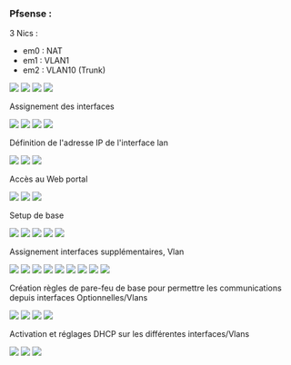 
### Pfsense : 

3 Nics : 
- em0 :  NAT
- em1 :  VLAN1
- em2 : VLAN10 (Trunk)


<img src="https://github.com/kota-shen/Knowledges/blob/main/Network/Images/pfsense.png">

<img src="https://github.com/kota-shen/Knowledges/blob/main/Network/Images/pfsense2.png">

<img src="https://github.com/kota-shen/Knowledges/blob/main/Network/Images/pfsense3.png">

<img src="https://github.com/kota-shen/Knowledges/blob/main/Network/Images/pfsense4.png">

Assignement des interfaces

<img src="https://github.com/kota-shen/Knowledges/blob/main/Network/Images/pfsense5.png">

<img src="https://github.com/kota-shen/Knowledges/blob/main/Network/Images/pfsense6.png">

<img src="https://github.com/kota-shen/Knowledges/blob/main/Network/Images/pfsense7.png">

<img src="https://github.com/kota-shen/Knowledges/blob/main/Network/Images/pfsense8.png">

Définition de l'adresse IP de l'interface lan

<img src="https://github.com/kota-shen/Knowledges/blob/main/Network/Images/pfsense9.png">

<img src="https://github.com/kota-shen/Knowledges/blob/main/Network/Images/pfsense10.png">

<img src="https://github.com/kota-shen/Knowledges/blob/main/Network/Images/pfsense11.png">

Accès au Web portal

<img src="https://github.com/kota-shen/Knowledges/blob/main/Network/Images/pfsense12.png">

<img src="https://github.com/kota-shen/Knowledges/blob/main/Network/Images/pfsense13.png">

<img src="https://github.com/kota-shen/Knowledges/blob/main/Network/Images/pfsense14.png">

Setup de base

<img src="https://github.com/kota-shen/Knowledges/blob/main/Network/Images/pfsense15.png">

<img src="https://github.com/kota-shen/Knowledges/blob/main/Network/Images/pfsense16.png">

<img src="https://github.com/kota-shen/Knowledges/blob/main/Network/Images/pfsense17.png">

<img src="https://github.com/kota-shen/Knowledges/blob/main/Network/Images/pfsense18.png">

<img src="https://github.com/kota-shen/Knowledges/blob/main/Network/Images/pfsense19.png">

Assignement interfaces supplémentaires, Vlan

<img src="https://github.com/kota-shen/Knowledges/blob/main/Network/Images/pfsense20.png">

<img src="https://github.com/kota-shen/Knowledges/blob/main/Network/Images/pfsense21.png">

<img src="https://github.com/kota-shen/Knowledges/blob/main/Network/Images/pfsense22.png">

<img src="https://github.com/kota-shen/Knowledges/blob/main/Network/Images/pfsense23.png">

<img src="https://github.com/kota-shen/Knowledges/blob/main/Network/Images/pfsense24.png">

<img src="https://github.com/kota-shen/Knowledges/blob/main/Network/Images/pfsense25.png">

<img src="https://github.com/kota-shen/Knowledges/blob/main/Network/Images/pfsense26.png">

<img src="https://github.com/kota-shen/Knowledges/blob/main/Network/Images/pfsense27.png">

<img src="https://github.com/kota-shen/Knowledges/blob/main/Network/Images/pfsense28.png">

Création règles de pare-feu de base pour permettre les communications depuis interfaces Optionnelles/Vlans

<img src="https://github.com/kota-shen/Knowledges/blob/main/Network/Images/pfsense29.png">

<img src="https://github.com/kota-shen/Knowledges/blob/main/Network/Images/pfsense30.png">

<img src="https://github.com/kota-shen/Knowledges/blob/main/Network/Images/pfsense31.png">

<img src="https://github.com/kota-shen/Knowledges/blob/main/Network/Images/pfsense32.png">

Activation et réglages DHCP sur les différentes interfaces/Vlans

<img src="https://github.com/kota-shen/Knowledges/blob/main/Network/Images/pfsense33.png">

<img src="https://github.com/kota-shen/Knowledges/blob/main/Network/Images/pfsense34.png">

<img src="https://github.com/kota-shen/Knowledges/blob/main/Network/Images/pfsense35.png">

